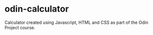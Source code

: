 # odin-calculator
Calculator created using Javascript, HTML and CSS as part of the Odin Project course.